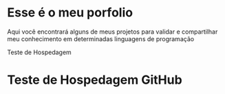 # Esse é o meu porfolio

Aqui você encontrará alguns de meus projetos para validar e
compartilhar meu conhecimento em determinadas linguagens de programação

Teste de Hospedagem
<!DOCTYPE html>
<html lang="en">
<head>
    <meta charset="UTF-8">
    <meta name="viewport" content="width=device-width, initial-scale=1.0">
    <title>Arthur Rocha - Portfólio</title>
    <link rel="stylesheet" href="style.css">
</head>
<body>
    <h1>Teste de Hospedagem GitHub</h1>
</body>
</html>

